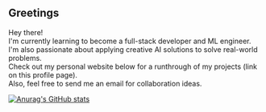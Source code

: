 ## Greetings

<!--
**austin-hua/austin-hua** is a ✨ _special_ ✨ repository because its `README.md` (this file) appears on your GitHub profile.

Here are some ideas to get you started:

- 🔭 I’m currently working on ...
- 🌱 I’m currently learning ...
- 👯 I’m looking to collaborate on ...
- 🤔 I’m looking for help with ...
- 💬 Ask me about ...
- 📫 How to reach me: ...
- 😄 Pronouns: ...
- ⚡ Fun fact: ...
-->
Hey there!\
I'm currently learning to become a full-stack developer and ML engineer. I'm also passionate about applying creative AI solutions to solve real-world problems.\
Check out my personal website below for a runthrough of my projects (link on this profile page).\
Also, feel free to send me an email for collaboration ideas.

[![Anurag's GitHub stats](https://github-readme-stats.vercel.app/api?username=austin-hua&theme=synthwave)](https://github.com/anuraghazra/github-readme-stats)
